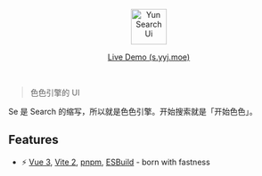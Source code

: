 <p align='center'>
  <img src='https://www.yyj.moe/favicon.svg' alt='Yun Search Ui' width='64'/>
</p>

<p align='center'>
<a href="https://s.yyj.moe/">Live Demo (s.yyj.moe)</a>
</p>

<br>

> 色色引擎的 UI

Se 是 Search 的缩写，所以就是色色引擎。开始搜索就是「开始色色」。

## Features

- ⚡️ [Vue 3](https://github.com/vuejs/vue-next), [Vite 2](https://github.com/vitejs/vite), [pnpm](https://pnpm.js.org/), [ESBuild](https://github.com/evanw/esbuild) - born with fastness

